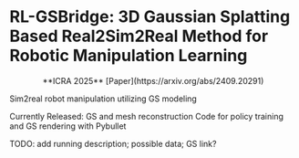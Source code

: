 # RL-GSBridge: 3D Gaussian Splatting Based Real2Sim2Real Method for Robotic Manipulation Learning

<p align="center">**ICRA 2025** [Paper](https://arxiv.org/abs/2409.20291)</p>
Sim2real robot manipulation utilizing GS modeling

Currently Released:
GS and mesh reconstruction
Code for policy training and GS rendering with Pybullet 

TODO: add running description; possible data; GS link?
